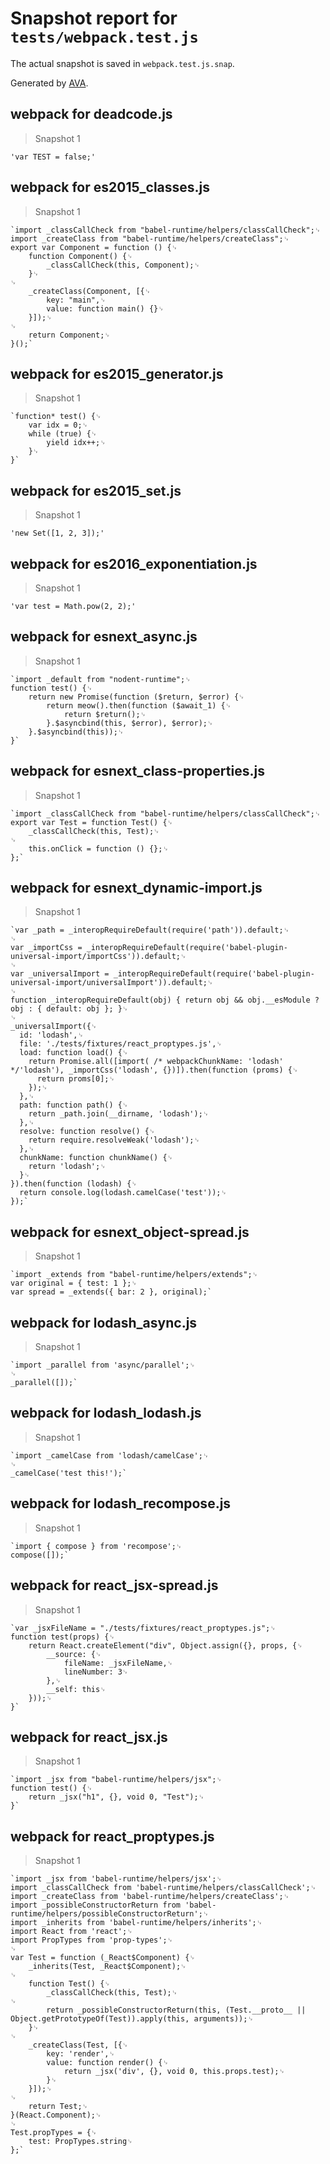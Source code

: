 # Snapshot report for `tests/webpack.test.js`

The actual snapshot is saved in `webpack.test.js.snap`.

Generated by [AVA](https://ava.li).

## webpack for deadcode.js

> Snapshot 1

    'var TEST = false;'

## webpack for es2015_classes.js

> Snapshot 1

    `import _classCallCheck from "babel-runtime/helpers/classCallCheck";␊
    import _createClass from "babel-runtime/helpers/createClass";␊
    export var Component = function () {␊
        function Component() {␊
            _classCallCheck(this, Component);␊
        }␊
    ␊
        _createClass(Component, [{␊
            key: "main",␊
            value: function main() {}␊
        }]);␊
    ␊
        return Component;␊
    }();`

## webpack for es2015_generator.js

> Snapshot 1

    `function* test() {␊
        var idx = 0;␊
        while (true) {␊
            yield idx++;␊
        }␊
    }`

## webpack for es2015_set.js

> Snapshot 1

    'new Set([1, 2, 3]);'

## webpack for es2016_exponentiation.js

> Snapshot 1

    'var test = Math.pow(2, 2);'

## webpack for esnext_async.js

> Snapshot 1

    `import _default from "nodent-runtime";␊
    function test() {␊
        return new Promise(function ($return, $error) {␊
            return meow().then(function ($await_1) {␊
                return $return();␊
            }.$asyncbind(this, $error), $error);␊
        }.$asyncbind(this));␊
    }`

## webpack for esnext_class-properties.js

> Snapshot 1

    `import _classCallCheck from "babel-runtime/helpers/classCallCheck";␊
    export var Test = function Test() {␊
        _classCallCheck(this, Test);␊
    ␊
        this.onClick = function () {};␊
    };`

## webpack for esnext_dynamic-import.js

> Snapshot 1

    `var _path = _interopRequireDefault(require('path')).default;␊
    ␊
    var _importCss = _interopRequireDefault(require('babel-plugin-universal-import/importCss')).default;␊
    ␊
    var _universalImport = _interopRequireDefault(require('babel-plugin-universal-import/universalImport')).default;␊
    ␊
    function _interopRequireDefault(obj) { return obj && obj.__esModule ? obj : { default: obj }; }␊
    ␊
    _universalImport({␊
      id: 'lodash',␊
      file: './tests/fixtures/react_proptypes.js',␊
      load: function load() {␊
        return Promise.all([import( /* webpackChunkName: 'lodash' */'lodash'), _importCss('lodash', {})]).then(function (proms) {␊
          return proms[0];␊
        });␊
      },␊
      path: function path() {␊
        return _path.join(__dirname, 'lodash');␊
      },␊
      resolve: function resolve() {␊
        return require.resolveWeak('lodash');␊
      },␊
      chunkName: function chunkName() {␊
        return 'lodash';␊
      }␊
    }).then(function (lodash) {␊
      return console.log(lodash.camelCase('test'));␊
    });`

## webpack for esnext_object-spread.js

> Snapshot 1

    `import _extends from "babel-runtime/helpers/extends";␊
    var original = { test: 1 };␊
    var spread = _extends({ bar: 2 }, original);`

## webpack for lodash_async.js

> Snapshot 1

    `import _parallel from 'async/parallel';␊
    ␊
    _parallel([]);`

## webpack for lodash_lodash.js

> Snapshot 1

    `import _camelCase from 'lodash/camelCase';␊
    ␊
    _camelCase('test this!');`

## webpack for lodash_recompose.js

> Snapshot 1

    `import { compose } from 'recompose';␊
    compose([]);`

## webpack for react_jsx-spread.js

> Snapshot 1

    `var _jsxFileName = "./tests/fixtures/react_proptypes.js";␊
    function test(props) {␊
        return React.createElement("div", Object.assign({}, props, {␊
            __source: {␊
                fileName: _jsxFileName,␊
                lineNumber: 3␊
            },␊
            __self: this␊
        }));␊
    }`

## webpack for react_jsx.js

> Snapshot 1

    `import _jsx from "babel-runtime/helpers/jsx";␊
    function test() {␊
        return _jsx("h1", {}, void 0, "Test");␊
    }`

## webpack for react_proptypes.js

> Snapshot 1

    `import _jsx from 'babel-runtime/helpers/jsx';␊
    import _classCallCheck from 'babel-runtime/helpers/classCallCheck';␊
    import _createClass from 'babel-runtime/helpers/createClass';␊
    import _possibleConstructorReturn from 'babel-runtime/helpers/possibleConstructorReturn';␊
    import _inherits from 'babel-runtime/helpers/inherits';␊
    import React from 'react';␊
    import PropTypes from 'prop-types';␊
    ␊
    var Test = function (_React$Component) {␊
        _inherits(Test, _React$Component);␊
    ␊
        function Test() {␊
            _classCallCheck(this, Test);␊
    ␊
            return _possibleConstructorReturn(this, (Test.__proto__ || Object.getPrototypeOf(Test)).apply(this, arguments));␊
        }␊
    ␊
        _createClass(Test, [{␊
            key: 'render',␊
            value: function render() {␊
                return _jsx('div', {}, void 0, this.props.test);␊
            }␊
        }]);␊
    ␊
        return Test;␊
    }(React.Component);␊
    ␊
    Test.propTypes = {␊
        test: PropTypes.string␊
    };`
